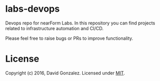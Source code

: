 # labs-devops
Devops repo for nearForm Labs. In this repository you can find projects
related to infrastructure automation and CI/CD.

Please feel free to raise bugs or PRs to improve functionality.

# License

Copyright (c) 2016, David Gonzalez. Licensed under [MIT](./LICENSE).
